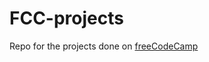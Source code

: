 # FCC-projects
Repo for the projects done on <a href="https://www.freecodecamp.org/">freeCodeCamp</a>
